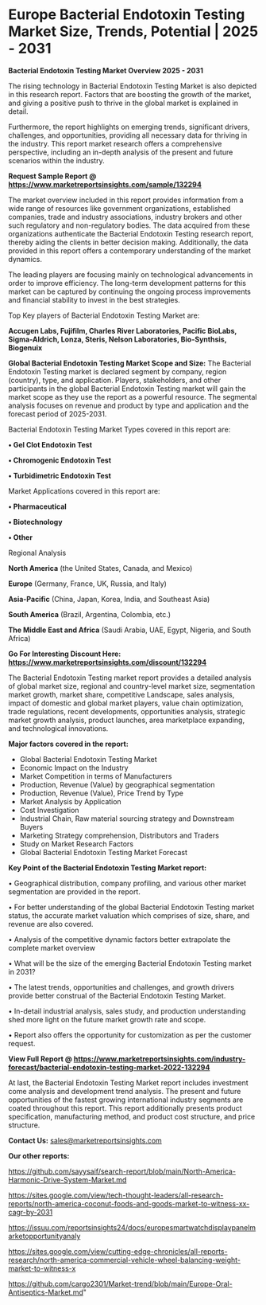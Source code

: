 # Europe Bacterial Endotoxin Testing Market Size, Trends, Potential | 2025 - 2031

<Strong> Bacterial Endotoxin Testing Market Overview 2025 - 2031</strong>

The rising technology in Bacterial Endotoxin Testing Market is also depicted in this research report. Factors that are boosting the growth of the market, and giving a positive push to thrive in the global market is explained in detail.

Furthermore, the report highlights on emerging trends, significant drivers, challenges, and opportunities, providing all necessary data for thriving in the industry. This report market research offers a comprehensive perspective, including an in-depth analysis of the present and future scenarios within the industry.

<strong>Request Sample Report @ <a href=https://www.marketreportsinsights.com/sample/132294>https://www.marketreportsinsights.com/sample/132294</a></strong>

The market overview included in this report provides information from a wide range of resources like government organizations, established companies, trade and industry associations, industry brokers and other such regulatory and non-regulatory bodies. The data acquired from these organizations authenticate the Bacterial Endotoxin Testing research report, thereby aiding the clients in better decision making. Additionally, the data provided in this report offers a contemporary understanding of the market dynamics.

The leading players are focusing mainly on technological advancements in order to improve efficiency. The long-term development patterns for this market can be captured by continuing the ongoing process improvements and financial stability to invest in the best strategies.

Top Key players of Bacterial Endotoxin Testing Market are:

<strong>Accugen Labs, Fujifilm, Charles River Laboratories, Pacific BioLabs, Sigma-Aldrich, Lonza, Steris, Nelson Laboratories, Bio-Synthsis, Biogenuix</strong>

<strong><b>Global Bacterial Endotoxin Testing Market Scope and Size:</b></strong>
The Bacterial Endotoxin Testing market is declared segment by company, region (country), type, and application. Players, stakeholders, and other participants in the global Bacterial Endotoxin Testing market will gain the market scope as they use the report as a powerful resource. The segmental analysis focuses on revenue and product by type and application and the forecast period of 2025-2031.

Bacterial Endotoxin Testing Market Types covered in this report are:

<strong>• Gel Clot Endotoxin Test

• Chromogenic Endotoxin Test

• Turbidimetric Endotoxin Test</strong>

Market Applications covered in this report are:

<strong>• Pharmaceutical

• Biotechnology

• Other</strong> 

Regional Analysis

<strong>North America</strong> (the United States, Canada, and Mexico)

<strong>Europe</strong> (Germany, France, UK, Russia, and Italy)

<strong>Asia-Pacific</strong> (China, Japan, Korea, India, and Southeast Asia)

<strong>South America</strong> (Brazil, Argentina, Colombia, etc.)

<strong>The Middle East and Africa</strong> (Saudi Arabia, UAE, Egypt, Nigeria, and South Africa)

<strong>Go For Interesting Discount Here: <a href=https://www.marketreportsinsights.com/discount/132294>https://www.marketreportsinsights.com/discount/132294</a></strong>

The Bacterial Endotoxin Testing market report provides a detailed analysis of global market size, regional and country-level market size, segmentation market growth, market share, competitive Landscape, sales analysis, impact of domestic and global market players, value chain optimization, trade regulations, recent developments, opportunities analysis, strategic market growth analysis, product launches, area marketplace expanding, and technological innovations.

<strong><b>Major factors covered in the report:</b></strong>
<ul>
  <li>Global Bacterial Endotoxin Testing Market </li>
  <li>Economic Impact on the Industry</li>
  <li>Market Competition in terms of Manufacturers</li>
  <li>Production, Revenue (Value) by geographical segmentation</li>
  <li>Production, Revenue (Value), Price Trend by Type</li>
  <li>Market Analysis by Application</li>
  <li>Cost Investigation</li>
  <li>Industrial Chain, Raw material sourcing strategy and Downstream Buyers</li>
  <li>Marketing Strategy comprehension, Distributors and Traders</li>
  <li>Study on Market Research Factors</li>
  <li>Global Bacterial Endotoxin Testing Market Forecast</li>
</ul>

<strong><b>Key Point of the Bacterial Endotoxin Testing Market report:</b></strong>

• Geographical distribution, company profiling, and various other market segmentation are provided in the report.

• For better understanding of the global Bacterial Endotoxin Testing market status, the accurate market valuation which comprises of size, share, and revenue are also covered.

• Analysis of the competitive dynamic factors better extrapolate the complete market overview

• What will be the size of the emerging Bacterial Endotoxin Testing market in 2031?

• The latest trends, opportunities and challenges, and growth drivers provide better construal of the Bacterial Endotoxin Testing Market.

• In-detail industrial analysis, sales study, and production understanding shed more light on the future market growth rate and scope.

• Report also offers the opportunity for customization as per the customer request.

<strong><b>View Full Report @ <a href=https://www.marketreportsinsights.com/industry-forecast/bacterial-endotoxin-testing-market-2022-132294>https://www.marketreportsinsights.com/industry-forecast/bacterial-endotoxin-testing-market-2022-132294</a></b></strong>


At last, the Bacterial Endotoxin Testing Market report includes investment come analysis and development trend analysis. The present and future opportunities of the fastest growing international industry segments are coated throughout this report. This report additionally presents product specification, manufacturing method, and product cost structure, and price structure.

<strong>Contact Us:</strong>
sales@marketreportsinsights.com

<strong>Our other reports:</strong>

<a href=https://github.com/sayysaif/search-report/blob/main/North-America-Harmonic-Drive-System-Market.md>https://github.com/sayysaif/search-report/blob/main/North-America-Harmonic-Drive-System-Market.md</a>

<a href=https://sites.google.com/view/tech-thought-leaders/all-research-reports/north-america-coconut-foods-and-goods-market-to-witness-xx-cagr-by-2031>https://sites.google.com/view/tech-thought-leaders/all-research-reports/north-america-coconut-foods-and-goods-market-to-witness-xx-cagr-by-2031</a>

<a href=https://issuu.com/reportsinsights24/docs/europesmartwatchdisplaypanelmarketopportunityanaly>https://issuu.com/reportsinsights24/docs/europesmartwatchdisplaypanelmarketopportunityanaly</a>

<a href=https://sites.google.com/view/cutting-edge-chronicles/all-reports-research/north-america-commercial-vehicle-wheel-balancing-weight-market-to-witness-x>https://sites.google.com/view/cutting-edge-chronicles/all-reports-research/north-america-commercial-vehicle-wheel-balancing-weight-market-to-witness-x</a>

<a href=https://github.com/cargo2301/Market-trend/blob/main/Europe-Oral-Antiseptics-Market.md>https://github.com/cargo2301/Market-trend/blob/main/Europe-Oral-Antiseptics-Market.md</a>"
